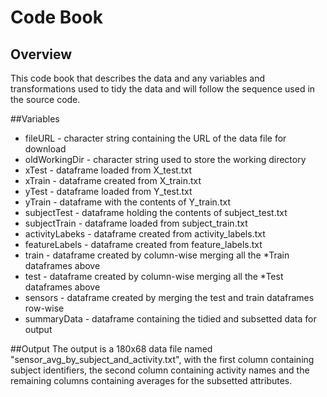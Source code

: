 
# Code Book
## Overview
This code book that describes the data and any variables and transformations used to tidy the data and will follow the sequence used in the source code.


##Variables
* fileURL - character string containing the URL of the data file for download
* oldWorkingDir - character string used to store the working directory
* xTest - dataframe loaded from X_test.txt
* xTrain - dataframe created from X_train.txt
* yTest - dataframe loaded from Y_test.txt
* yTrain - dataframe with the contents of Y_train.txt
* subjectTest - dataframe holding the contents of subject_test.txt
* subjectTrain - dataframe loaded from subject_train.txt
* activityLabeks - dataframe created from activity_labels.txt
* featureLabels - dataframe created from feature_labels.txt
* train - dataframe created by column-wise merging all the *Train dataframes above
* test - dataframe created by column-wise merging all the *Test dataframes above
* sensors - dataframe created by merging the test and train dataframes row-wise
* summaryData - dataframe containing the tidied and subsetted data for output

##Output 
The output is a 180x68 data file named "sensor_avg_by_subject_and_activity.txt", with the first column containing subject identifiers, the second column containing activity names and the remaining columns containing averages for the subsetted attributes.